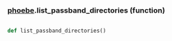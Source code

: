 ### [phoebe](phoebe.md).list_passband_directories (function)


```py

def list_passband_directories()

```


